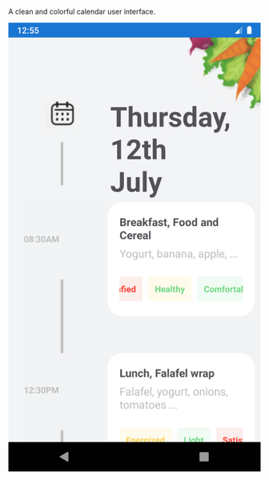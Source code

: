 A clean and colorful calendar user interface.

![CalendarUI](https://github.com/hcolina/ui-calendar/blob/master/CalendarUI.png)
